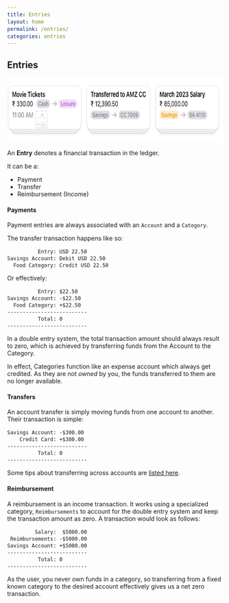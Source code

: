 ```yaml
---
title: Entries
layout: home
permalink: /entries/
categories: entries
---
```


## Entries

<picture>
  <source media="(prefers-color-scheme: dark)" srcset="/assets/images/entries/header-dark.jpg 1x, /assets/images/entries/header-dark@2x.jpg 2x, /assets/images/entries/header-dark@3x.jpg 3x">
  <img src="/assets/images/entries/header.jpg" srcset="/assets/images/entries/header@2x.jpg 2x, /assets/images/entries/header@3x.jpg 3x" width="712" height="150" alt="Graphical representation of Pockity's entries"/>
</picture>

An **Entry** denotes a financial transaction in the ledger. 

It can be a:
- Payment 
- Transfer 
- Reimbursement (Income)

#### Payments 
Payment entries are always associated with an `Account` and a `Category`. 

The transfer transaction happens like so:
```
          Entry: USD 22.50
Savings Account: Debit USD 22.50
  Food Category: Credit USD 22.50
```

Or effectively:
```
          Entry: $22.50
Savings Account: -$22.50
  Food Category: +$22.50
--------------------------
          Total: 0
--------------------------
```

In a double entry system, the total transaction amount should always result to zero, which is achieved by transferring funds from the Account to the Category. 

In effect, Categories function like an expense account which always get credited. As they are not *owned* by you, the funds transferred to them are no longer available. 


#### Transfers
An account transfer is simply moving funds from one account to another. Their transaction is simple:
```
Savings Account: -$300.00
    Credit Card: +$300.00
--------------------------
          Total: 0
--------------------------
```

Some tips about transferring across accounts are [listed here](/entries/transfers/).

#### Reimbursement 
A reimbursement is an income transaction. It works using a specialized category, `Reimbursements` to account for the double entry system and keep the transaction amount as zero. A transaction would look as follows:
```
         Salary:  $5000.00
 Reimbursements: -$5000.00
Savings Account: +$5000.00
--------------------------
          Total: 0
--------------------------
```

As the user, you never own funds in a category, so transferring from a fixed known category to the desired account effectively gives us a net zero transaction. 

